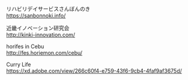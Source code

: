 リハビリデイサービスさんぼんのき  
https://sanbonnoki.info/

近畿イノベーション研究会  
http://kinki-innovation.com/

horifes in Cebu  
http://fes.horiemon.com/cebu/

Curry Life  
https://xd.adobe.com/view/266c60f4-e759-43f6-9cb4-4faf9af3675d/
